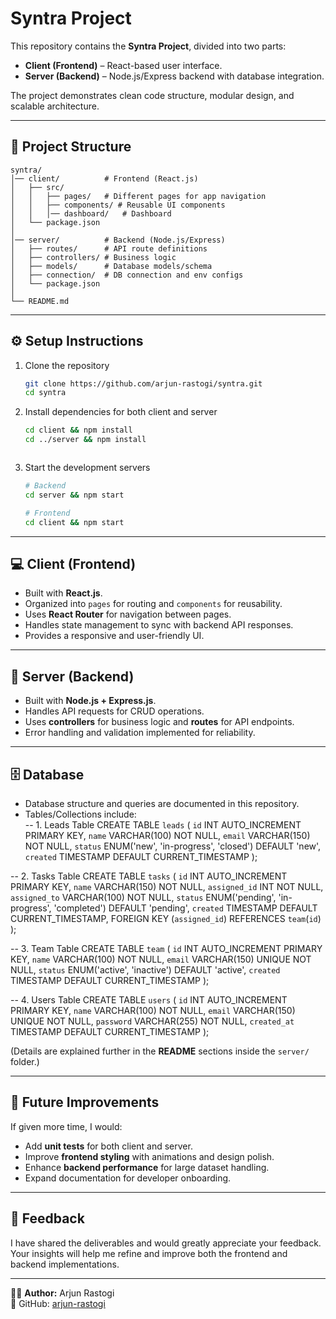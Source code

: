 # Syntra Project

This repository contains the **Syntra Project**, divided into two parts:  
- **Client (Frontend)** – React-based user interface.  
- **Server (Backend)** – Node.js/Express backend with database integration.  

The project demonstrates clean code structure, modular design, and scalable architecture.  

---

## 📂 Project Structure

```
syntra/
│── client/          # Frontend (React.js)
│   ├── src/
│   │   ├── pages/   # Different pages for app navigation
│   │   ├── components/ # Reusable UI components
│   │   │── dashboard/   # Dashboard
│   └── package.json
│
│── server/          # Backend (Node.js/Express)
│   ├── routes/      # API route definitions
│   ├── controllers/ # Business logic
│   ├── models/      # Database models/schema
│   ├── connection/  # DB connection and env configs
│   └── package.json
│
└── README.md
```

---

## ⚙️ Setup Instructions

1. Clone the repository  
   ```bash
   git clone https://github.com/arjun-rastogi/syntra.git
   cd syntra
   ```

2. Install dependencies for both client and server  
   ```bash
   cd client && npm install
   cd ../server && npm install
   ```

     ```

3. Start the development servers  
   ```bash
   # Backend
   cd server && npm start

   # Frontend
   cd client && npm start
   ```

---

## 💻 Client (Frontend)

- Built with **React.js**.  
- Organized into `pages` for routing and `components` for reusability.  
- Uses **React Router** for navigation between pages.  
- Handles state management to sync with backend API responses.  
- Provides a responsive and user-friendly UI.  

---

## 🔧 Server (Backend)

- Built with **Node.js + Express.js**.  
- Handles API requests for CRUD operations.  
- Uses **controllers** for business logic and **routes** for API endpoints.  
- Error handling and validation implemented for reliability.  

---

## 🗄️ Database

- Database structure and queries are documented in this repository.  
- Tables/Collections include:  
-- 1. Leads Table
CREATE TABLE `leads` (
  `id` INT AUTO_INCREMENT PRIMARY KEY,
  `name` VARCHAR(100) NOT NULL,
  `email` VARCHAR(150) NOT NULL,
  `status` ENUM('new', 'in-progress', 'closed') DEFAULT 'new',
  `created` TIMESTAMP DEFAULT CURRENT_TIMESTAMP
);

-- 2. Tasks Table
CREATE TABLE `tasks` (
  `id` INT AUTO_INCREMENT PRIMARY KEY,
  `name` VARCHAR(150) NOT NULL,
  `assigned_id` INT NOT NULL,
  `assigned_to` VARCHAR(100) NOT NULL,
  `status` ENUM('pending', 'in-progress', 'completed') DEFAULT 'pending',
  `created` TIMESTAMP DEFAULT CURRENT_TIMESTAMP,
  FOREIGN KEY (`assigned_id`) REFERENCES `team`(`id`)
);

-- 3. Team Table
CREATE TABLE `team` (
  `id` INT AUTO_INCREMENT PRIMARY KEY,
  `name` VARCHAR(100) NOT NULL,
  `email` VARCHAR(150) UNIQUE NOT NULL,
  `status` ENUM('active', 'inactive') DEFAULT 'active',
  `created` TIMESTAMP DEFAULT CURRENT_TIMESTAMP
);

-- 4. Users Table
CREATE TABLE `users` (
  `id` INT AUTO_INCREMENT PRIMARY KEY,
  `name` VARCHAR(100) NOT NULL,
  `email` VARCHAR(150) UNIQUE NOT NULL,
  `password` VARCHAR(255) NOT NULL,
  `created_at` TIMESTAMP DEFAULT CURRENT_TIMESTAMP
);


(Details are explained further in the **README** sections inside the `server/` folder.)  

---

## 🚀 Future Improvements

If given more time, I would:  
- Add **unit tests** for both client and server.  
- Improve **frontend styling** with animations and design polish.  
- Enhance **backend performance** for large dataset handling.  
- Expand documentation for developer onboarding.  

---

## 🙌 Feedback  

I have shared the deliverables and would greatly appreciate your feedback.  
Your insights will help me refine and improve both the frontend and backend implementations.  

---

👨‍💻 **Author:** Arjun Rastogi  
📎 GitHub: [arjun-rastogi](https://github.com/arjun-rastogi)  
